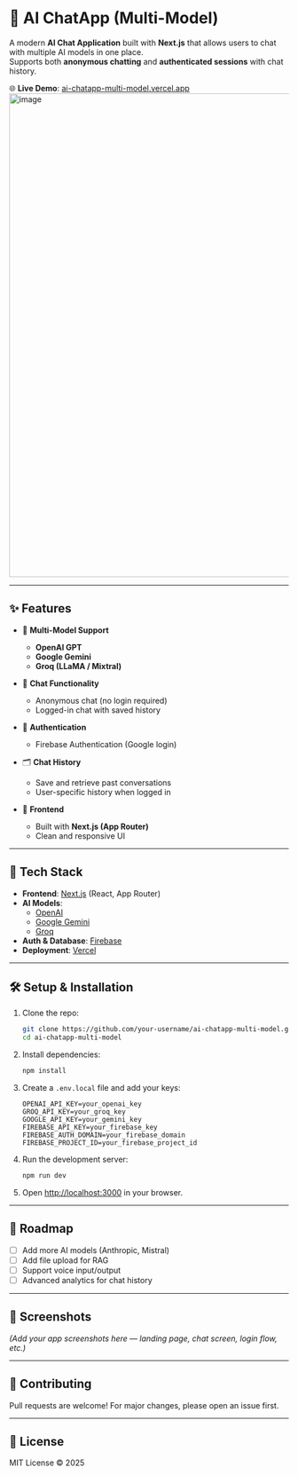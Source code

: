 
# 🤖 AI ChatApp (Multi-Model)

A modern **AI Chat Application** built with **Next.js** that allows users to chat with multiple AI models in one place.  
Supports both **anonymous chatting** and **authenticated sessions** with chat history.  

🌐 **Live Demo**: [ai-chatapp-multi-model.vercel.app](https://ai-chatapp-multi-model.vercel.app/)
<img width="1920" height="872" alt="image" src="https://github.com/user-attachments/assets/918d37ae-a07d-492c-8495-42475070f48d" />

---

## ✨ Features

- 🔄 **Multi-Model Support**  
   - **OpenAI GPT**  
   - **Google Gemini**  
   - **Groq (LLaMA / Mixtral)**  

- 💬 **Chat Functionality**  
   - Anonymous chat (no login required)  
   - Logged-in chat with saved history  

- 🔐 **Authentication**  
   - Firebase Authentication (Google login)  

- 🗂 **Chat History**  
   - Save and retrieve past conversations  
   - User-specific history when logged in  

- 🎨 **Frontend**  
   - Built with **Next.js (App Router)**  
   - Clean and responsive UI  

---

## 🚀 Tech Stack

- **Frontend**: [Next.js](https://nextjs.org/) (React, App Router)  
- **AI Models**:  
  - [OpenAI](https://platform.openai.com/)  
  - [Google Gemini](https://ai.google.dev/)  
  - [Groq](https://groq.com/)  
- **Auth & Database**: [Firebase](https://firebase.google.com/)  
- **Deployment**: [Vercel](https://vercel.com/)  

---

## 🛠 Setup & Installation

1. Clone the repo:  
   ```bash
   git clone https://github.com/your-username/ai-chatapp-multi-model.git
   cd ai-chatapp-multi-model
   ```

2. Install dependencies:  
   ```bash
   npm install
   ```

3. Create a `.env.local` file and add your keys:  
   ```env
   OPENAI_API_KEY=your_openai_key
   GROQ_API_KEY=your_groq_key
   GOOGLE_API_KEY=your_gemini_key
   FIREBASE_API_KEY=your_firebase_key
   FIREBASE_AUTH_DOMAIN=your_firebase_domain
   FIREBASE_PROJECT_ID=your_firebase_project_id
   ```

4. Run the development server:  
   ```bash
   npm run dev
   ```

5. Open [http://localhost:3000](http://localhost:3000) in your browser.  

---

## 📌 Roadmap

- [ ] Add more AI models (Anthropic, Mistral)  
- [ ] Add file upload for RAG  
- [ ] Support voice input/output  
- [ ] Advanced analytics for chat history  

---

## 📸 Screenshots  

*(Add your app screenshots here — landing page, chat screen, login flow, etc.)*  

---

## 🙌 Contributing  

Pull requests are welcome! For major changes, please open an issue first.  

---

## 📄 License  

MIT License © 2025  
